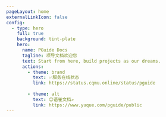 ```yaml
---
pageLayout: home
externalLinkIcon: false
config:
  - type: hero
    full: true
    background: tint-plate
    hero:
      name: PGuide Docs
      tagline: 项导文档欢迎您
      text: Start from here, build projects as our dreams.
      actions:
        - theme: brand
          text: ✅服务在线状态
          link: https://status.cqmu.online/status/pguide
        
        - theme: alt
          text: 😊语雀文档↗
          link: https://www.yuque.com/pguide/public
---
```

